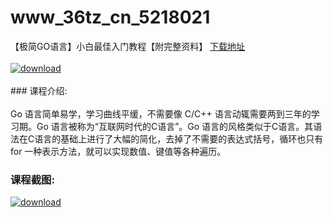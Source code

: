 # www_36tz_cn_5218021
【极简GO语言】小白最佳入门教程【附完整资料】
[下载地址](http://www.36tz.cn/article/5218021 "下载地址")
<br/></br>[![download](http://36tz.cn/muke_img/2021_01_1-121-300x202.png "下载地址")](http://www.36tz.cn/article/5218021 "下载地址")
<br/></br>### 课程介绍:<br/></br>Go 语言简单易学，学习曲线平缓，不需要像 C/C++ 语言动辄需要两到三年的学习期。Go 语言被称为“互联网时代的C语言”。Go 语言的风格类似于C语言。其语法在C语言的基础上进行了大幅的简化，去掉了不需要的表达式括号，循环也只有 for 一种表示方法，就可以实现数值、键值等各种遍历。

### 课程截图:
[![download](http://36tz.cn/muke_img/2021_01_2-139.png "下载地址")](http://www.36tz.cn/article/5218021 "下载地址")
